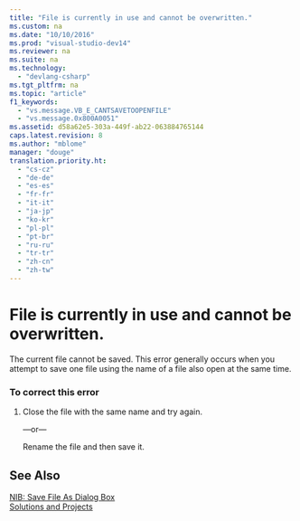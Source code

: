 ```yaml
---
title: "File is currently in use and cannot be overwritten."
ms.custom: na
ms.date: "10/10/2016"
ms.prod: "visual-studio-dev14"
ms.reviewer: na
ms.suite: na
ms.technology: 
  - "devlang-csharp"
ms.tgt_pltfrm: na
ms.topic: "article"
f1_keywords: 
  - "vs.message.VB_E_CANTSAVETOOPENFILE"
  - "vs.message.0x800A0051"
ms.assetid: d58a62e5-303a-449f-ab22-063884765144
caps.latest.revision: 8
ms.author: "mblome"
manager: "douge"
translation.priority.ht: 
  - "cs-cz"
  - "de-de"
  - "es-es"
  - "fr-fr"
  - "it-it"
  - "ja-jp"
  - "ko-kr"
  - "pl-pl"
  - "pt-br"
  - "ru-ru"
  - "tr-tr"
  - "zh-cn"
  - "zh-tw"
---
```

# File is currently in use and cannot be overwritten.
The current file cannot be saved. This error generally occurs when you attempt to save one file using the name of a file also open at the same time.  
  
### To correct this error  
  
1.  Close the file with the same name and try again.  
  
     —or—  
  
     Rename the file and then save it.  
  
## See Also  
 [NIB: Save File As Dialog Box](assetId:///22380a20-2858-4391-b2f2-80c6bce64f14)   
 [Solutions and Projects](../ide/solutions-and-projects-in-visual-studio.md)